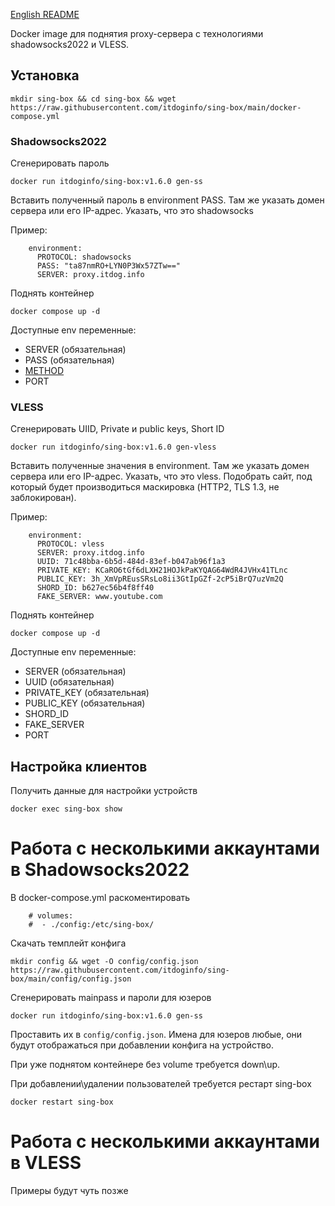 [English README](https://github.com/itdoginfo/sing-box/blob/main/README.EN.md)

Docker image для поднятия proxy-сервера c технологиями shadowsocks2022 и VLESS.

## Установка
```
mkdir sing-box && cd sing-box && wget https://raw.githubusercontent.com/itdoginfo/sing-box/main/docker-compose.yml
```

### Shadowsocks2022
Сгенерировать пароль
```
docker run itdoginfo/sing-box:v1.6.0 gen-ss
```

Вставить полученный пароль в environment PASS.
Там же указать домен сервера или его IP-адрес.
Указать, что это shadowsocks

Пример:
```
    environment:
      PROTOCOL: shadowsocks
      PASS: "ta87nmRO+LYN0P3Wx57ZTw=="
      SERVER: proxy.itdog.info
```

Поднять контейнер
```
docker compose up -d
```

Доступные env переменные:
- SERVER (обязательная)
- PASS (обязательная)
- [METHOD](https://sing-box.sagernet.org/configuration/outbound/shadowsocks/#method)
- PORT

### VLESS
Сгенерировать UIID, Private и public keys, Short ID
```
docker run itdoginfo/sing-box:v1.6.0 gen-vless
```

Вставить полученные значения в environment.
Там же указать домен сервера или его IP-адрес.
Указать, что это vless.
Подобрать сайт, под который будет производиться маскировка (HTTP2, TLS 1.3, не заблокирован).

Пример:
```
    environment:
      PROTOCOL: vless
      SERVER: proxy.itdog.info
      UUID: 71c48bba-6b5d-484d-83ef-b047ab96f1a3
      PRIVATE_KEY: KCaRO6tGf6dLXH21HOJkPaKYQAG64WdR4JVHx41TLnc
      PUBLIC_KEY: 3h_XmVpREusSRsLo8ii3GtIpGZf-2cP5iBrQ7uzVm2Q
      SHORD_ID: b627ec56b4f8ff40
      FAKE_SERVER: www.youtube.com
```

Поднять контейнер
```
docker compose up -d
```

Доступные env переменные:
- SERVER (обязательная)
- UUID (обязательная)
- PRIVATE_KEY (обязательная)
- PUBLIC_KEY (обязательная)
- SHORD_ID
- FAKE_SERVER
- PORT

## Настройка клиентов
Получить данные для настройки устройств
```
docker exec sing-box show
```

# Работа с несколькими аккаунтами в Shadowsocks2022
В docker-compose.yml раскоментировать
```
    # volumes:
    #  - ./config:/etc/sing-box/
```

Скачать темплейт конфига
```
mkdir config && wget -O config/config.json https://raw.githubusercontent.com/itdoginfo/sing-box/main/config/config.json
```

Сгенерировать mainpass и пароли для юзеров
```
docker run itdoginfo/sing-box:v1.6.0 gen-ss
```

Проставить их в `config/config.json`. Имена для юзеров любые, они будут отображаться при добавлении конфига на устройство.

При уже поднятом контейнере без volume требуется down\up.

При добавлении\удалении пользователей требуется рестарт sing-box
```
docker restart sing-box
```

# Работа с несколькими аккаунтами в VLESS
Примеры будут чуть позже